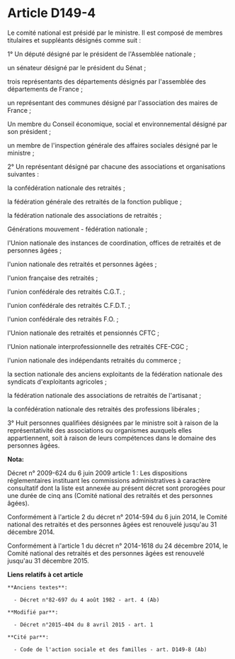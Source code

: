 # Article D149-4

Le comité national est présidé par le ministre. Il est composé de membres titulaires et suppléants désignés comme suit : 

1° Un député désigné par le président de l'Assemblée nationale ; 

un sénateur désigné par le président du Sénat ; 

trois représentants des départements désignés par l'assemblée des départements de France ; 

un représentant des communes désigné par l'association des maires de France ; 

Un membre du Conseil économique, social et environnemental désigné par son président ; 

un membre de l'inspection générale des affaires sociales désigné par le ministre ; 

2° Un représentant désigné par chacune des associations et organisations suivantes : 

la confédération nationale des retraités ; 

la fédération générale des retraités de la fonction publique ; 

la fédération nationale des associations de retraités ; 

Générations mouvement - fédération nationale ; 

l'Union nationale des instances de coordination, offices de retraités et de personnes âgées ; 

l'union nationale des retraités et personnes âgées ; 

l'union française des retraités ; 

l'union confédérale des retraités C.G.T. ; 

l'union confédérale des retraités C.F.D.T. ; 

l'union confédérale des retraités F.O. ; 

l'Union nationale des retraités et pensionnés CFTC ; 

l'Union nationale interprofessionnelle des retraités CFE-CGC ; 

l'union nationale des indépendants retraités du commerce ; 

la section nationale des anciens exploitants de la fédération nationale des syndicats d'exploitants agricoles ; 

la fédération nationale des associations de retraités de l'artisanat ; 

la confédération nationale des retraités des professions libérales ; 

3° Huit personnes qualifiées désignées par le ministre soit à raison de la représentativité des associations ou organismes
auxquels elles appartiennent, soit à raison de leurs compétences dans le domaine des personnes âgées.

**Nota:**

Décret n° 2009-624 du 6 juin 2009 article 1 : Les dispositions réglementaires instituant les commissions administratives à
caractère consultatif dont la liste est annexée au présent décret sont prorogées pour une durée de cinq ans (Comité national
des retraités et des personnes âgées).

Conformément à l'article 2 du décret n° 2014-594 du 6 juin 2014, le Comité national des retraités et des personnes âgées est
renouvelé jusqu'au 31 décembre 2014.

Conformément à l'article 1 du décret n° 2014-1618 du 24 décembre 2014, le Comité national des retraités et des personnes
âgées est renouvelé jusqu'au 31 décembre 2015.

**Liens relatifs à cet article**

	**Anciens textes**:

	  - Décret n°82-697 du 4 août 1982 - art. 4 (Ab)

	**Modifié par**:

	  - Décret n°2015-404 du 8 avril 2015 - art. 1

	**Cité par**:

	  - Code de l'action sociale et des familles - art. D149-8 (Ab)
